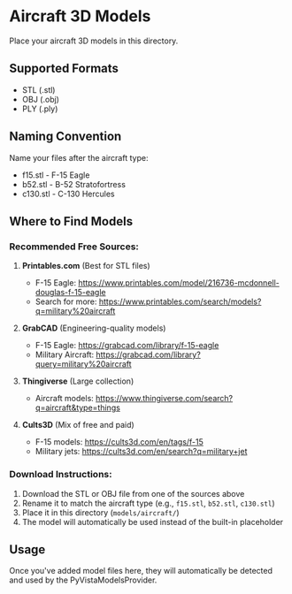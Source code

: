 # Aircraft 3D Models

Place your aircraft 3D models in this directory.

## Supported Formats
- STL (.stl)
- OBJ (.obj)
- PLY (.ply)

## Naming Convention
Name your files after the aircraft type:
- f15.stl - F-15 Eagle
- b52.stl - B-52 Stratofortress
- c130.stl - C-130 Hercules

## Where to Find Models

### Recommended Free Sources:
1. **Printables.com** (Best for STL files)
   - F-15 Eagle: https://www.printables.com/model/216736-mcdonnell-douglas-f-15-eagle
   - Search for more: https://www.printables.com/search/models?q=military%20aircraft

2. **GrabCAD** (Engineering-quality models)
   - F-15 Eagle: https://grabcad.com/library/f-15-eagle
   - Military Aircraft: https://grabcad.com/library?query=military%20aircraft

3. **Thingiverse** (Large collection)
   - Aircraft models: https://www.thingiverse.com/search?q=aircraft&type=things

4. **Cults3D** (Mix of free and paid)
   - F-15 models: https://cults3d.com/en/tags/f-15
   - Military jets: https://cults3d.com/en/search?q=military+jet

### Download Instructions:
1. Download the STL or OBJ file from one of the sources above
2. Rename it to match the aircraft type (e.g., `f15.stl`, `b52.stl`, `c130.stl`)
3. Place it in this directory (`models/aircraft/`)
4. The model will automatically be used instead of the built-in placeholder

## Usage
Once you've added model files here, they will automatically be detected and used by the PyVistaModelsProvider.
